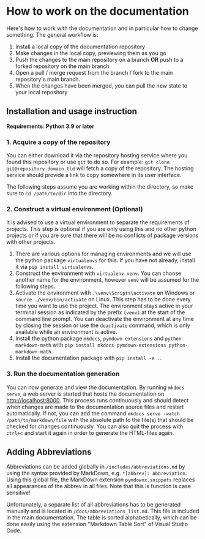 # How to work on the documentation
Here's how to work with the documentation and in particular how to change something. The general workflow is:
1. Install a local copy of the documentation repository
2. Make changes in the local copy, previewing them as you go
3. Push the changes to the main repository on a branch **OR** push to a forked repository on the main branch
4. Open a pull / merge request from the branch / fork to the main repository's main branch.
5. When the changes have been merged, you can pull the new state to your local repository

## Installation and usage instruction
**Requirements: Python 3.9 or later**

### 1. Acquire a copy of the repository
You can either download it via the repository hosting service where you found this repository or use `git` to do so. For example: `git clone git@repository.domain.tld` will fetch a copy of the repository. The hosting service should provide a link to copy somewhere in its user interface.

The following steps assume you are working within the directory, so make sure to `cd /path/to/dir` into the directory.

### 2. Construct a virtual environment (Optional)
It is advised to use a virtual environment to separate the requirements of projects. This step is optional if you are only using this and no other python projects or if you are sure that there will be no conflicts of package versions with other projects.

1. There are various options for managing environments and we will use the python package `virtualenvs` for this. If you have not already, install it via `pip install virtualenvs`.
2. Construct the environment with `virtualenv venv`. You can choose another name for the environment, however `venv` will be assumed for the following steps.
3. Activate the environment with `.\venv\Scripts\activate` on Windows or `source ./venv/bin/activate` on Linux. This step has to be done every time you want to use the project. The environment stays active in your terminal session as indicated by the prefix `(venv)` at the start of the command line prompt. You can deactivate the environment at any time by closing the session or use the `deactivate` command, which is only available while an environment is active.
4. Install the python package `mkdocs`, `pymdown-extensions` and `python-markdown-math` with `pip install mkdocs pymdown-extensions python-markdown-math`.
5. Install the documentation package with `pip install -e .`.

### 3. Run the documentation generation
You can now generate and view the documentation. By running `mkdocs serve`, a web server is started that hosts the documentation on [http://localhost:8000](http://localhost:8000). This process runs continuously and should detect when changes are made to the documentation source files and restart automatically. If not, you can add the command `mkdocs serve -watch /path/to/markdown/file` with the absolute path to the file(s) that should be checked for changes continuously. You can also quit the process with `ctrl+c` and start it again in order to generate the HTML-files again.


## Adding Abbreviations
Abbreviations can be added globally in `/includes/abbreviations.md` by using the syntax provided by MarkDown, e.g. `*[abbrev]: Abbreviation`. Using this global file, the MarkDown extension `pymdownx.snippets` replaces all appearances of the abbrev in all files. Note that this is function is case sensitive! 

Unfortunately, a separate list of all abbreviations has to be generated manually and is located in `/docs/abbreviations_list.md`. This file is included in the main documentation. The table is sorted alphabetically, which can be done easily using the extension "Markdown Table Sort" of Visual Studio Code.

